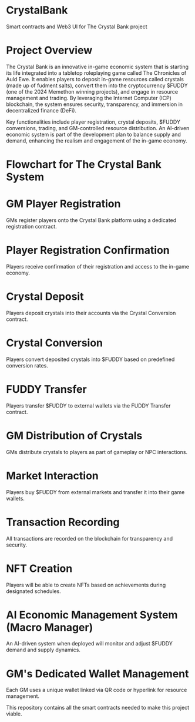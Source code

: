 # CrystalBank
Smart contracts and Web3 UI for The Crystal Bank project

# Project Overview
The Crystal Bank is an innovative in-game economic system that is starting its life integrated into a tabletop roleplaying game called The Chronicles of Auld Ewe. It enables players to deposit in-game resources called crystals (made up of fudment salts), convert them into the cryptocurrency $FUDDY (one of the 2024 Memethon winning projects), and engage in resource management and trading. By leveraging the Internet Computer (ICP) blockchain, the system ensures security, transparency, and immersion in decentralized finance (DeFi).

Key functionalities include player registration, crystal deposits, $FUDDY conversions, trading, and GM-controlled resource distribution. An AI-driven economic system is part of the development plan to balance supply and demand, enhancing the realism and engagement of the in-game economy.

# Flowchart for The Crystal Bank System

# GM Player Registration
GMs register players onto the Crystal Bank platform using a dedicated registration contract.

# Player Registration Confirmation
Players receive confirmation of their registration and access to the in-game economy.

# Crystal Deposit
Players deposit crystals into their accounts via the Crystal Conversion contract.

# Crystal Conversion
Players convert deposited crystals into $FUDDY based on predefined conversion rates.

# FUDDY Transfer
Players transfer $FUDDY to external wallets via the FUDDY Transfer contract.

# GM Distribution of Crystals
GMs distribute crystals to players as part of gameplay or NPC interactions.

# Market Interaction
Players buy $FUDDY from external markets and transfer it into their game wallets.

# Transaction Recording
All transactions are recorded on the blockchain for transparency and security.

# NFT Creation
Players will be able to create NFTs based on achievements during designated schedules.

# AI Economic Management System (Macro Manager)
An AI-driven system when deployed will monitor and adjust $FUDDY demand and supply dynamics.

# GM's Dedicated Wallet Management
Each GM uses a unique wallet linked via QR code or hyperlink for resource management.

This repository contains all the smart contracts needed to make this project viable. 
